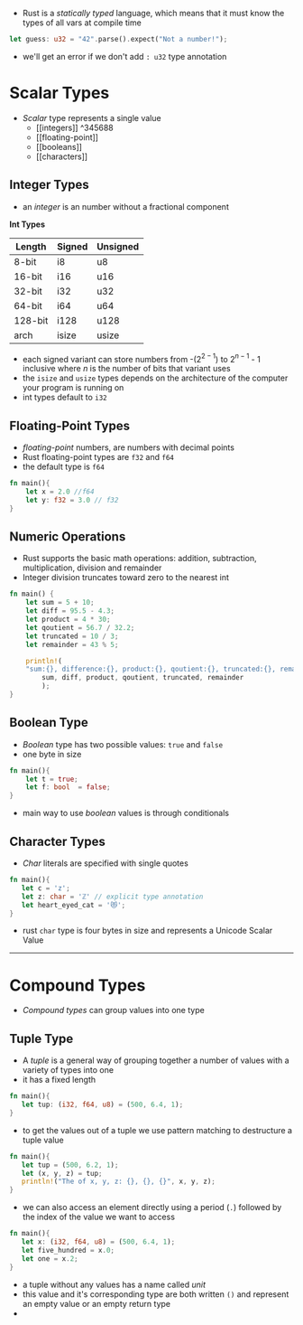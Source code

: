 - Rust is a *statically typed* language, which means that it must know the types of all vars at compile time
```rust 
let guess: u32 = "42".parse().expect("Not a number!");
```
- we'll get an error if we don't add `: u32` type annotation

# Scalar Types
- *Scalar* type represents a single value
	- [[integers]] ^345688
	- [[floating-point]]
	- [[booleans]]
	- [[characters]]

## Integer Types

- an *integer* is an number without a fractional component

**Int Types**

| **Length** | **Signed** | **Unsigned** |
| ---------- | ---------- | ------------ |
| 8-bit      | i8         | u8           |
| 16-bit     | i16        | u16          |
| 32-bit     | i32        | u32          |
| 64-bit     | i64        | u64          |
| 128-bit    | i128       | u128         |
| arch       | isize      | usize        |
- each signed variant can store numbers from -(2$^{2-1}$) to 2$^{n-1}$ - 1 inclusive where *n* is the number of bits that variant uses
- the `isize` and `usize` types depends on the architecture of the computer your program is running on
- int types default to `i32`

## Floating-Point Types
- *floating-point* numbers, are numbers with decimal points
- Rust floating-point types are `f32` and `f64` 
- the default type is `f64`
```rust
fn main(){
	let x = 2.0 //f64
	let y: f32 = 3.0 // f32
}
```


## Numeric Operations
- Rust supports the basic math operations: addition, subtraction, multiplication, division and remainder
- Integer division truncates toward zero to the nearest int
```rust
fn main() {
    let sum = 5 + 10;
    let diff = 95.5 - 4.3;
    let product = 4 * 30;
    let qoutient = 56.7 / 32.2;
    let truncated = 10 / 3;
    let remainder = 43 % 5;

    println!(
    "sum:{}, difference:{}, product:{}, qoutient:{}, truncated:{}, remainder:{}",
        sum, diff, product, qoutient, truncated, remainder
        );
}
```


## Boolean Type
- *Boolean* type has two possible values: `true` and `false`
- one byte in size
```rust
fn main(){
    let t = true; 
    let f: bool  = false; 
}
```
- main way to use *boolean* values is through conditionals

## Character Types
- *Char* literals are specified with single quotes
```rust 
fn main(){
   let c = 'z';
   let z: char = 'ℤ' // explicit type annotation
   let heart_eyed_cat = '😻';
}
```
- rust `char` type is four bytes in size and represents a Unicode Scalar Value


---

# Compound Types
- *Compound types* can group values into one type

## Tuple Type
- A *tuple* is a general way of grouping together a number of values with a variety of types into one
- it has a fixed length

```rust
fn main(){
   let tup: (i32, f64, u8) = (500, 6.4, 1);
}
```

- to get the values out of a tuple we use pattern matching to destructure a tuple value
```rust
fn main(){
   let tup = (500, 6.2, 1);
   let (x, y, z) = tup;
   println!("The of x, y, z: {}, {}, {}", x, y, z);
}
```

- we can also access an element directly using a period (`.`) followed by the index of the value we want to access
```rust
fn main(){
   let x: (i32, f64, u8) = (500, 6.4, 1);
   let five_hundred = x.0;
   let one = x.2;
}
```

- a tuple without any values has a name called *unit* 
- this value and it's corresponding type are both written `()` and represent an empty value or an empty return type
- 